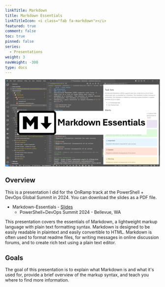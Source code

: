 ```yaml
---
linkTitle: Markdown
title: Markdown Essentials
linkTitleIcon: <i class="fab fa-markdown"></i>
featured: true
comment: false
toc: true
pinned: false
series:
  - Presentations
weight: 3
navWeight: -300
type: docs
---
```

![Markdown Essentials][02]

## Overview

This is a presentation I did for the OnRamp track at the PowerShell + DevOps Global Summit in 2024.
You can download the slides as a PDF file.

- Markdown-Essentials - [<i class="far fa-file-pdf"></i> Slides][01]
  - PowerShell+DevOps Summit 2024 - Bellevue, WA

This presentation covers the essentials of Markdown, a lightweight markup language with plain text
formatting syntax. Markdown is designed to be easily readable in plaintext and easily convertible to
HTML. Markdown is often used to format readme files, for writing messages in online discussion
forums, and to create rich text using a plain text editor.

## Goals

The goal of this presentation is to explain what Markdown is and what it's used for, provide a brief
overview of the markup syntax, and teach you where to find more information.

<!-- link references -->
[01]: ../../downloads/markdown/Markdown-Essentials.pdf
[02]: markdown-essentials.png
